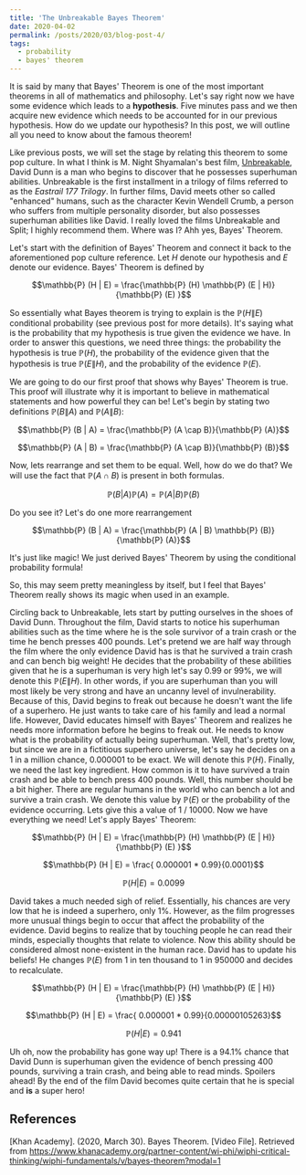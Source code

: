```yaml
---
title: 'The Unbreakable Bayes Theorem'
date: 2020-04-02
permalink: /posts/2020/03/blog-post-4/
tags:
  - probability
  - bayes' theorem
---
```


It is said by many that Bayes' Theorem is one of the most important theorems in all of mathematics and philosophy. Let's say right now we have some evidence which leads to a **hypothesis**. Five minutes pass and we then acquire new evidence which needs to be accounted for in our previous hypothesis. How do we update our hypothesis? In this post, we will outline all you need to know about the famous theorem!

Like previous posts, we will set the stage by relating this theorem to some pop culture. In what I think is M. Night Shyamalan's best film, [Unbreakable](https://en.wikipedia.org/wiki/Unbreakable_(film)), David Dunn is a man who begins to discover that he possesses superhuman abilities. Unbreakable is the first installment in a trilogy of films referred to as the *Eastrail 177 Trilogy*. In further films, David meets other so called "enhanced" humans, such as the character Kevin Wendell Crumb, a person who suffers from multiple personality disorder, but also possesses superhuman abilities like David. I really loved the films Unbreakable and Split; I highly recommend them. Where was I? Ahh yes, Bayes' Theorem.

Let's start with the definition of Bayes' Theorem and connect it back to the aforementioned pop culture reference. Let $H$ denote our hypothesis and $E$ denote our evidence. Bayes' Theorem is defined by

$$\mathbb{P} (H | E) = \frac{\mathbb{P} (H)  \mathbb{P} (E | H)}{\mathbb{P} (E) }$$

So essentially what Bayes theorem is trying to explain is the $\mathbb{P} (H \| E)$ conditional probability (see previous post for more details). It's saying what is the probability that my hypothesis is true given the evidence we have. In order to answer this questions, we need three things: the probability the hypothesis is true $\mathbb{P} (H)$, the probability of the evidence given that the hypothesis is true $\mathbb{P} (E \| H)$, and the probability of the evidence $\mathbb{P} (E)$.

We are going to do our first proof that shows why Bayes' Theorem is true. This proof will illustrate why it is important to believe in mathematical statements and how powerful they can be! Let's begin by stating two definitions $\mathbb{P} (B \| A)$ and $\mathbb{P} (A \| B)$:

$$\mathbb{P} (B | A) = \frac{\mathbb{P} (A \cap B)}{\mathbb{P} (A)}$$

$$\mathbb{P} (A | B) = \frac{\mathbb{P} (A \cap B)}{\mathbb{P} (B)}$$

Now, lets rearrange and set them to be equal. Well, how do we do that? We will use the fact that $\mathbb{P} (A \cap B)$ is present in both formulas.

$$\mathbb{P} (B | A) \mathbb{P} (A) = \mathbb{P} (A | B) \mathbb{P} (B)$$

Do you see it? Let's do one more rearrangement

$$\mathbb{P} (B | A) = \frac{\mathbb{P} (A | B) \mathbb{P} (B)}{\mathbb{P} (A)}$$

It's just like magic! We just derived Bayes' Theorem by using the conditional probability formula!

So, this may seem pretty meaningless by itself, but I feel that Bayes' Theorem really shows its magic when used in an example.

Circling back to Unbreakable, lets start by putting ourselves in the shoes of David Dunn. Throughout the film, David starts to notice his superhuman abilities such as the time where he is the sole survivor of a train crash or the time he bench presses 400 pounds. Let's pretend we are half way through the film where the only evidence David has is that he survived a train crash and can bench big weight! He decides that the probability of these abilities given that he is a superhuman is very high let's say $0.99$ or 99%, we will denote this $\mathbb{P} (E \| H)$. In other words, if you are superhuman than you will most likely be very strong and have an uncanny level of invulnerability. Because of this, David begins to freak out because he doesn't want the life of a superhero. He just wants to take care of his family and lead a normal life. However, David educates himself with Bayes' Theorem and realizes he needs more information before he begins to freak out. He needs to know what is the probability of actually being superhuman. Well, that's pretty low, but since we are in a fictitious superhero universe, let's say he decides on a 1 in a million chance, 0.000001 to be exact. We will denote this $\mathbb{P} (H)$. Finally, we need the last key ingredient. How common is it to have survived a train crash and be able to bench press 400 pounds. Well, this number should be a bit higher. There are regular humans in the world who can bench a lot and survive a train crash. We denote this value by $\mathbb{P} (E)$ or the probability of the evidence occurring. Lets give this a value of 1 / 10000. Now we have everything we need! Let's apply Bayes' Theorem:

$$\mathbb{P} (H | E) = \frac{\mathbb{P} (H)  \mathbb{P} (E | H)}{\mathbb{P} (E) }$$

$$\mathbb{P} (H | E) = \frac{ 0.000001 * 0.99}{0.0001}$$

$$\mathbb{P} (H | E) = 0.0099$$

David takes a much needed sigh of relief. Essentially, his chances are very low that he is indeed a superhero, only 1%. However, as the film progresses more unusual things begin to occur that affect the probability of the evidence. David begins to realize that by touching people he can read their minds, especially thoughts that relate to violence. Now this ability should be considered almost none-existent in the human race. David has to update his beliefs! He changes $\mathbb{P} (E)$ from 1 in ten thousand to 1 in 950000 and decides to recalculate. 

$$\mathbb{P} (H | E) = \frac{\mathbb{P} (H)  \mathbb{P} (E | H)}{\mathbb{P} (E) }$$

$$\mathbb{P} (H | E) = \frac{ 0.000001 * 0.99}{0.00000105263}$$

$$\mathbb{P} (H | E) = 0.941$$

Uh oh, now the probability has gone way up! There is a 94.1\% chance that David Dunn is superhuman given the evidence of bench pressing 400 pounds, surviving a train crash, and being able to read minds. Spoilers ahead! By the end of the film David becomes quite certain that he is special and **is** a super hero!

## References

[Khan Academy]. (2020, March 30). Bayes Theorem. [Video File]. Retrieved from https://www.khanacademy.org/partner-content/wi-phi/wiphi-critical-thinking/wiphi-fundamentals/v/bayes-theorem?modal=1
